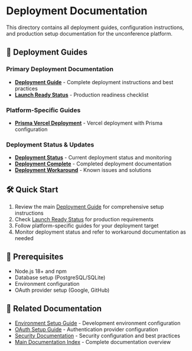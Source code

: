# Deployment Documentation

This directory contains all deployment guides, configuration instructions, and production setup documentation for the unconference platform.

## 🚀 Deployment Guides

### Primary Deployment Documentation
- **[Deployment Guide](DEPLOYMENT_GUIDE.md)** - Complete deployment instructions and best practices
- **[Launch Ready Status](LAUNCH_READY_STATUS.md)** - Production readiness checklist

### Platform-Specific Guides
- **[Prisma Vercel Deployment](DEPLOYMENT_PRISMA_VERCEL.md)** - Vercel deployment with Prisma configuration

### Deployment Status & Updates
- **[Deployment Status](DEPLOYMENT_STATUS.md)** - Current deployment status and monitoring
- **[Deployment Complete](DEPLOYMENT_COMPLETE.md)** - Completed deployment documentation
- **[Deployment Workaround](DEPLOYMENT_WORKAROUND.md)** - Known issues and solutions

## 🛠️ Quick Start

1. Review the main [Deployment Guide](DEPLOYMENT_GUIDE.md) for comprehensive setup instructions
2. Check [Launch Ready Status](LAUNCH_READY_STATUS.md) for production requirements
3. Follow platform-specific guides for your deployment target
4. Monitor deployment status and refer to workaround documentation as needed

## 🎯 Prerequisites

- Node.js 18+ and npm
- Database setup (PostgreSQL/SQLite)
- Environment configuration
- OAuth provider setup (Google, GitHub)

## 🔗 Related Documentation

- [Environment Setup Guide](../guides/environment-setup.md) - Development environment configuration
- [OAuth Setup Guide](../guides/oauth-setup.md) - Authentication provider configuration
- [Security Documentation](../security/) - Security configuration and best practices
- [Main Documentation Index](../README.md) - Complete documentation overview